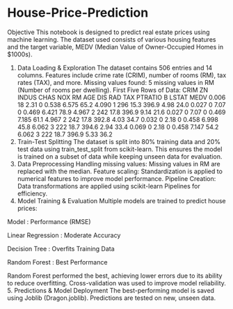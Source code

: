 # House-Price-Prediction

Objective
This notebook is designed to predict real estate prices using machine learning. The dataset used consists of various housing features and the target variable, MEDV (Median Value of Owner-Occupied Homes in $1000s).

1. Data Loading & Exploration
The dataset contains 506 entries and 14 columns.
Features include crime rate (CRIM), number of rooms (RM), tax rates (TAX), and more.
Missing values found: 5 missing values in RM (Number of rooms per dwelling).
First Five Rows of Data:
CRIM	ZN	INDUS	CHAS	NOX	RM	AGE	DIS	RAD	TAX	PTRATIO	B	LSTAT	MEDV
0.006	18	2.31	0	0.538	6.575	65.2	4.090	1	296	15.3	396.9	4.98	24.0
0.027	0	7.07	0	0.469	6.421	78.9	4.967	2	242	17.8	396.9	9.14	21.6
0.027	0	7.07	0	0.469	7.185	61.1	4.967	2	242	17.8	392.8	4.03	34.7
0.032	0	2.18	0	0.458	6.998	45.8	6.062	3	222	18.7	394.6	2.94	33.4
0.069	0	2.18	0	0.458	7.147	54.2	6.062	3	222	18.7	396.9	5.33	36.2
2. Train-Test Splitting
The dataset is split into 80% training data and 20% test data using train_test_split from scikit-learn.
This ensures the model is trained on a subset of data while keeping unseen data for evaluation.
3. Data Preprocessing
Handling missing values: Missing values in RM are replaced with the median.
Feature scaling: Standardization is applied to numerical features to improve model performance.
Pipeline Creation: Data transformations are applied using scikit-learn Pipelines for efficiency.
4. Model Training & Evaluation
Multiple models are trained to predict house prices:

Model          :    	Performance (RMSE)

Linear Regression  : 	Moderate Accuracy

Decision Tree	     :  Overfits Training Data

Random Forest      : 	Best Performance


Random Forest performed the best, achieving lower errors due to its ability to reduce overfitting.
Cross-validation was used to improve model reliability.
5. Predictions & Model Deployment
The best-performing model is saved using Joblib (Dragon.joblib).
Predictions are tested on new, unseen data.
